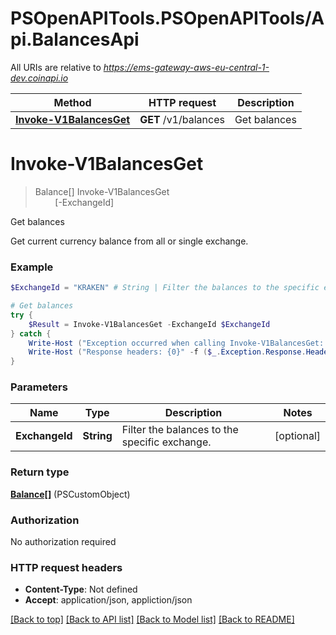 # PSOpenAPITools.PSOpenAPITools/Api.BalancesApi

All URIs are relative to *https://ems-gateway-aws-eu-central-1-dev.coinapi.io*

Method | HTTP request | Description
------------- | ------------- | -------------
[**Invoke-V1BalancesGet**](BalancesApi.md#Invoke-V1BalancesGet) | **GET** /v1/balances | Get balances


<a id="Invoke-V1BalancesGet"></a>
# **Invoke-V1BalancesGet**
> Balance[] Invoke-V1BalancesGet<br>
> &nbsp;&nbsp;&nbsp;&nbsp;&nbsp;&nbsp;&nbsp;&nbsp;[-ExchangeId] <String><br>

Get balances

Get current currency balance from all or single exchange.

### Example
```powershell
$ExchangeId = "KRAKEN" # String | Filter the balances to the specific exchange. (optional)

# Get balances
try {
    $Result = Invoke-V1BalancesGet -ExchangeId $ExchangeId
} catch {
    Write-Host ("Exception occurred when calling Invoke-V1BalancesGet: {0}" -f ($_.ErrorDetails | ConvertFrom-Json))
    Write-Host ("Response headers: {0}" -f ($_.Exception.Response.Headers | ConvertTo-Json))
}
```

### Parameters

Name | Type | Description  | Notes
------------- | ------------- | ------------- | -------------
 **ExchangeId** | **String**| Filter the balances to the specific exchange. | [optional] 

### Return type

[**Balance[]**](Balance.md) (PSCustomObject)

### Authorization

No authorization required

### HTTP request headers

 - **Content-Type**: Not defined
 - **Accept**: application/json, appliction/json

[[Back to top]](#) [[Back to API list]](../README.md#documentation-for-api-endpoints) [[Back to Model list]](../README.md#documentation-for-models) [[Back to README]](../README.md)

